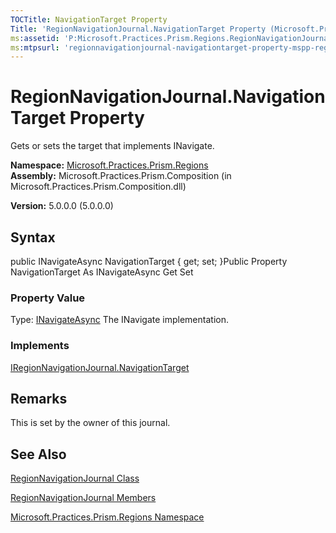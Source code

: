 ```yaml
---
TOCTitle: NavigationTarget Property
Title: 'RegionNavigationJournal.NavigationTarget Property (Microsoft.Practices.Prism.Regions)'
ms:assetid: 'P:Microsoft.Practices.Prism.Regions.RegionNavigationJournal.NavigationTarget'
ms:mtpsurl: 'regionnavigationjournal-navigationtarget-property-mspp-regions.md'
---
```


# RegionNavigationJournal.NavigationTarget Property

Gets or sets the target that implements INavigate.

**Namespace:** [Microsoft.Practices.Prism.Regions](https://msdn.microsoft.com/library/microsoft.practices.prism.regions)
**Assembly:** Microsoft.Practices.Prism.Composition (in Microsoft.Practices.Prism.Composition.dll)

**Version:** 5.0.0.0 (5.0.0.0)

## Syntax
public INavigateAsync NavigationTarget { get; set; }Public Property NavigationTarget As INavigateAsync Get Set
### Property Value

Type: [INavigateAsync](https://msdn.microsoft.com/library/microsoft.practices.prism.regions.inavigateasync)
The INavigate implementation.
### Implements

[IRegionNavigationJournal.NavigationTarget](https://msdn.microsoft.com/library/microsoft.practices.prism.regions.iregionnavigationjournal.navigationtarget)

## Remarks

 This is set by the owner of this journal.

## See Also
[RegionNavigationJournal Class](https://msdn.microsoft.com/library/microsoft.practices.prism.regions.regionnavigationjournal)

[RegionNavigationJournal Members](https://msdn.microsoft.com/allmembers.t:microsoft.practices.prism.regions.regionnavigationjournal)

[Microsoft.Practices.Prism.Regions Namespace](https://msdn.microsoft.com/library/microsoft.practices.prism.regions)
